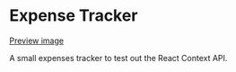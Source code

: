 # Expense Tracker

[Preview image](https://github.com/enistola/expense-tracker-contextapi/blob/main/preview.png?raw=true)

A small expenses tracker to test out the React Context API.
